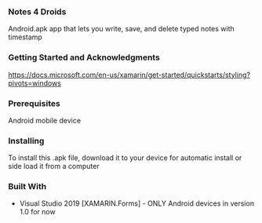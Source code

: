 ### Notes 4 Droids

Android.apk app that lets you write, save, and delete typed notes with timestamp

### Getting Started and Acknowledgments

https://docs.microsoft.com/en-us/xamarin/get-started/quickstarts/styling?pivots=windows

### Prerequisites

Android mobile device

### Installing

To install this .apk file, download it to your device for automatic install or side load it from a computer

### Built With

* Visual Studio 2019 [XAMARIN.Forms] - ONLY Android devices in version 1.0 for now
